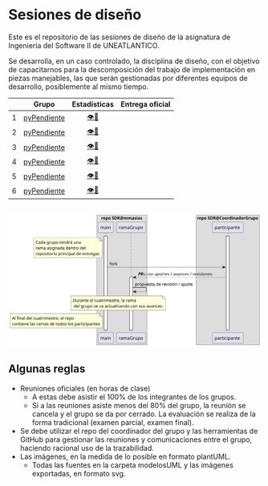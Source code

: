 # Sesiones de diseño

Este es el repositorio de las sesiones de diseño de la asignatura de Ingeniería del Software II de UNEATLANTICO.

Se desarrolla, en un caso controlado, la disciplina de diseño, con el objetivo de capacitarnos para la descomposición del trabajo de implementación en piezas manejables, las que serán gestionadas por diferentes equipos de desarrollo, posiblemente al mismo tiempo.

<div align=center>

| |Grupo|Estadísticas|Entrega oficial|
|-|-|:-:|:-:|
1|[pyPendiente](https://github.com/guzmangrianchoUNEAT/23-24-IdSw1-SDD/blob/main/README.md)|[👁️📒](https://github.com/guzmangrianchoUNEAT/23-24-IdSw1-SDD/graphs/contributors)|
2|[pyPendiente](https://github.com/VeronikaEspa/23-24-IdSw1-SDD/blob/main/README.md)|[👁️📒](https://github.com/VeronikaEspa/23-24-IdSw1-SDD/graphs/contributors)|
3|[pyPendiente](https://github.com/pablarce/23-24-IdSw1-SDD/blob/main/README.md)|[👁️📒](https://github.com/pablarce/23-24-IdSw1-SDD/graphs/contributors)|
4|[pyPendiente](https://github.com/MRSergio21/23-24-IdSw1-SDD/blob/main/README.md)|[👁️📒](https://github.com/MRSergio21/23-24-IdSw1-SDD/graphs/contributors)|
5|[pyPendiente](https://github.com/hugofresno20/23-24-IdSw1-SDD/blob/main/README.md)|[👁️📒](https://github.com/hugofresno20/23-24-IdSw1-SDD/graphs/contributors)|
6|[pyPendiente](https://github.com/jramsgz/23-24-IdSw1-SDD/blob/main/README.md)|[👁️📒](https://github.com/jramsgz/23-24-IdSw1-SDD/graphs/contributors)|

</div>

<div align=center>

||
|-|
![](/images/modelosUML/modelosUML/trabajoRepos.svg)

</div>

## Algunas reglas

- Reuniones oficiales (en horas de clase)
  - A estas debe asistir el 100% de los integrantes de los grupos.
  - Si a las reuniones asiste menos del 80% del grupo, la reunión se cancela y el grupo se da por cerrado. La evaluación se realiza de la forma tradicional (examen parcial, examen final).
- Se debe utilizar el repo del coordinador del grupo y las herramientas de GitHub para gestionar las reuniones y comunicaciones entre el grupo, haciendo racional uso de la trazabilidad.
- Las imágenes, en la medida de lo posible en formato plantUML.
  - Todas las fuentes en la carpeta modelosUML y las imágenes exportadas, en formato svg.
